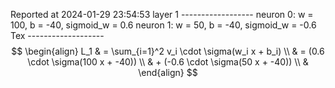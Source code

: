 Reported at 2024-01-29 23:54:53
layer 1 ------------------
neuron 0: w = 100, b = -40, sigmoid_w = 0.6
neuron 1: w = 50, b = -40, sigmoid_w = -0.6
Tex -------------------
$$
\begin{align}
L_1 & = \sum_{i=1}^2 v_i \cdot \sigma(w_i x + b_i) \\ 
& = (0.6 \cdot \sigma(100 x + -40)) \\ 
 & + (-0.6 \cdot \sigma(50 x + -40)) \\ 
 &
\end{align}
$$